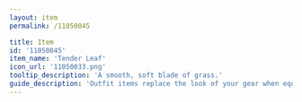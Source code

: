 ```yaml
---
layout: item
permalink: /11050045

title: Item
id: '11050045'
item_name: 'Tender Leaf'
icon_url: '11050033.png'
tooltip_description: 'A smooth, soft blade of grass.'
guide_description: 'Outfit items replace the look of your gear when equipped.'
---
```

